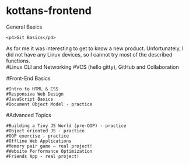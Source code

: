 # kottans-frontend

<p2>General Basics</p>

    <p4>Git Basics</p4>
As for me it was interesting to get to know a new product. Unfortunately, I did not have any Linux devices, so I cannot try most of the described functions.    
    #Linux CLI and Networking
    #VCS (hello gitty), GitHub and Collaboration

#Front-End Basics

    #Intro to HTML & CSS
    #Responsive Web Design
    #JavaScript Basics
    #Document Object Model - practice

#Advanced Topics

    #Building a Tiny JS World (pre-OOP) - practice
    #Object oriented JS - practice
    #OOP exercise - practice
    #Offline Web Applications
    #Memory pair game — real project!
    #Website Performance Optimization
    #Friends App - real project!
